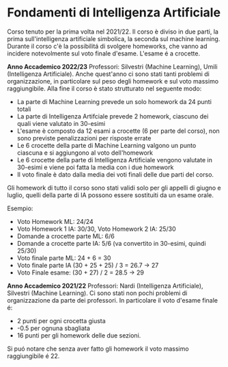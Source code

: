 # Fondamenti di Intelligenza Artificiale

Corso tenuto per la prima volta nel 2021/22. Il corso è diviso in due parti, la prima sull'intelligenza artificiale simbolica, la seconda sul machine learning.
Durante il corso c'è la possibilitá di svolgere homeworks, che vanno ad incidere notevolmente sul voto finale d'esame. L'esame é a crocette.

__Anno Accademico 2022/23__ Professori: Silvestri (Machine Learning), Umili (Intelligenza Artificiale). 
Anche quest'anno ci sono stati tanti problemi di organizzazione, in particolare sul peso degli homework e sul voto massimo raggiungibile.
Alla fine il corso è stato strutturato nel seguente modo:
- La parte di Machine Learning prevede un solo homework da 24 punti totali
- La parte di Intelligenza Artifciale prevede 2 homework, ciascuno dei quali viene valutato in 30-esimi
- L'esame è composto da 12 esami a crocette (6 per parte del corso), non sono previste penalizzazioni per risposte errate
- Le 6 crocette della parte di Machine Learning valgono un punto ciascuna e si aggiungono al voto dell'homework
- Le 6 crocette della parte di Intelligenza Artificiale vengono valutate in 30-esimi e viene poi fatta la media con i due homework
- Il voto finale è dato dalla media dei voti finali delle due parti del corso.

  
Gli homework di tutto il corso sono stati validi solo per gli appelli di giugno e luglio, quelli della parte di IA possono essere sostituiti da un esame orale.

Esempio:
- Voto Homework ML: 24/24
- Voto Homework 1 IA: 30/30, Voto Homework 2 IA: 25/30
- Domande a crocette parte ML: 6/6
- Domande a crocette parte IA: 5/6 (va convertito in 30-esimi, quindi 25/30)
- Voto finale parte ML: 24 + 6 = 30
- Voto finale parte IA (30 + 25 + 25) / 3 = 26.7 -> 27 
- Voto Finale esame: (30 + 27) / 2  = 28.5 -> 29

__Anno Accademico 2021/22__  Professori: Nardi (Intelligenza Artificiale), Silvestri (Machine Learning).
Ci sono stati non pochi problemi di organizzazione da parte dei professori. In particolare il voto d'esame finale é: 
- 2 punti per ogni crocetta giusta
- -0.5 per ognuna sbagliata
- 16 punti per gli homework delle due sezioni.

Si puó notare che senza aver fatto gli homework il voto massimo raggiungibile é 22.
